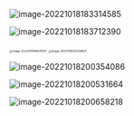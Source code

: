 ![image-20221018183314585](/Users/kestrel/developer/nrookie.github.io/collections/k8s-related/etcd/image-20221018183314585.png)

![image-20221018183712390](/Users/kestrel/developer/nrookie.github.io/collections/k8s-related/etcd/image-20221018183712390.png)





<img src="/Users/kestrel/developer/nrookie.github.io/collections/k8s-related/etcd/image-20221018184831900.png" alt="image-20221018184831900" style="zoom:33%;" />





<img src="/Users/kestrel/developer/nrookie.github.io/collections/k8s-related/etcd/image-20221018200338820.png" alt="image-20221018200338820" style="zoom:33%;" />





![image-20221018200354086](/Users/kestrel/developer/nrookie.github.io/collections/k8s-related/etcd/image-20221018200354086.png)

![image-20221018200531664](/Users/kestrel/developer/nrookie.github.io/collections/k8s-related/etcd/image-20221018200531664.png)



![image-20221018200658218](/Users/kestrel/developer/nrookie.github.io/collections/k8s-related/etcd/image-20221018200658218.png)

